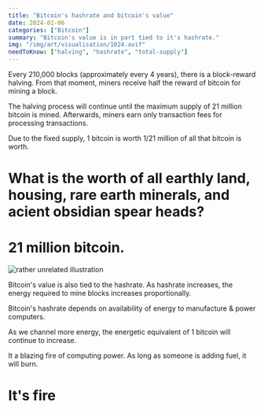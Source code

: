 ```yaml
---
title: "Bitcoin's hashrate and bitcoin's value"
date: 2024-01-06
categories: ["Bitcoin"]
summary: "Bitcoin's value is in part tied to it's hashrate."
img: "/img/art/visualisation/1024.avif"
needToKnow: ["halving", "hashrate", "total-supply"]
---
```


Every 210,000 blocks (approximately every 4 years), there is a block-reward halving. From that moment,  miners receive half the reward of bitcoin for mining a block.

The halving process will continue until the maximum supply of 21 million bitcoin is mined. Afterwards, miners earn only transaction fees for processing transactions.

Due to the fixed supply, 1 bitcoin is worth 1/21 million of all that bitcoin is worth.

# What is the worth of all earthly land, housing, rare earth minerals, and acient obsidian spear heads?

# 21 million bitcoin.

![rather unrelated illustration](/img/art/visualisation/1024.avif)

Bitcoin's value is also tied to the hashrate. As hashrate increases, the energy required to mine blocks increases proportionally.

Bitcoin's hashrate depends on availability of energy to manufacture & power computers.

As we channel more energy, the energetic equivalent of 1 bitcoin will continue to increase.

It a blazing fire of computing power. As long as someone is adding fuel, it will burn.

# It's fire